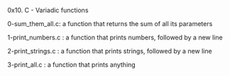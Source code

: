0x10. C - Variadic functions

0-sum_them_all.c: a function that returns the sum of all its parameters

1-print_numbers.c : a function that prints numbers, followed by a new line

2-print_strings.c : a function that prints strings, followed by a new line

3-print_all.c : a function that prints anything

